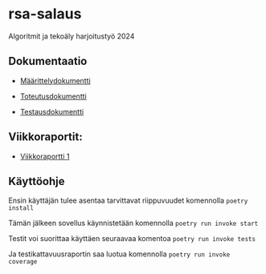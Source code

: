 # rsa-salaus

Algoritmit ja tekoäly harjoitustyö 2024

## Dokumentaatio

- [Määrittelydokumentti](https://github.com/evas3/rsa-salaus/blob/main/docs/maarittelydokumentti.md)

- [Toteutusdokumentti](https://github.com/evas3/rsa-salaus/blob/main/docs/toteutusdokumentti.md)

- [Testausdokumentti](https://github.com/evas3/rsa-salaus/blob/main/docs/testausdokumentti.md)

## Viikkoraportit:

- [Viikkoraportti 1](https://github.com/evas3/rsa-salaus/blob/main/docs/viikkoraportti1.md)

## Käyttöohje

Ensin käyttäjän tulee asentaa tarvittavat riippuvuudet komennolla
`poetry install`

Tämän jälkeen sovellus käynnistetään komennolla
`poetry run invoke start`

Testit voi suorittaa käyttäen seuraavaa komentoa
`poetry run invoke tests`

Ja testikattavuusraportin saa luotua komennolla
`poetry run invoke coverage`
